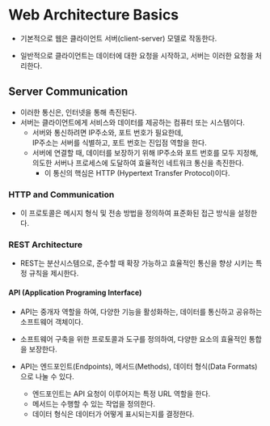 # Web Architecture Basics

- 기본적으로 웹은 클라이언트 서버(client-server) 모델로 작동한다.

- 일반적으로 클라이언트는 데이터에 대한 요청을 시작하고, 서버는 이러한 요청을 처리한다.

## Server Communication

- 이러한 통신은, 인터넷을 통해 촉진된다.
- 서버는 클라이언트에게 서비스와 데이터를 제공하는 컴퓨터 또는 시스템이다.
  - 서버와 통신하려면 IP주소와, 포트 번호가 필요한데,  
    IP주소는 서버를 식별하고, 포트 번호는 진입점 역할을 한다.
  - 서버에 연결할 때, 데이터를 보장하기 위해 IP주소와 포트 번호를 모두 지정해,  
    의도한 서버나 프로세스에 도달하여 효율적인 네트워크 통신을 촉진한다.
    - 이 통신의 핵심은 HTTP (Hypertext Transfer Protocol)이다.

### HTTP and Communication

- 이 프로토콜은 메시지 형식 및 전송 방법을 정의하여 표준화된 접근 방식을 설정한다.

### REST Architecture

- REST는 분산시스템으로, 준수할 때 확장 가능하고 효율적인 통신을 향상 시키는 특정 규칙을 제시한다.

#### API (Application Programing Interface)

- API는 중개자 역할을 하여, 다양한 기능을 활성화하는,
  데이터를 통신하고 공유하는 소프트웨어 객체이다.

- 소프트웨어 구축을 위한 프로토콜과 도구를 정의하여, 다양한 요소의 효율적인 통합을 보장한다.

- API는 엔드포인트(Endpoints), 메서드(Methods), 데이터 형식(Data Formats)으로 나눌 수 있다.
  - 엔드포인트는 API 요청이 이루어지는 특정 URL 역할을 한다.
  - 메서드는 수행할 수 있는 작업을 정의한다.
  - 데이터 형식은 데이터가 어떻게 표시되는지를 결정한다.

